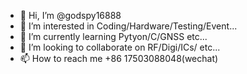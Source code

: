 - 👋 Hi, I’m @godspy16888
- 👀 I’m interested in Coding/Hardware/Testing/Event...
- 🌱 I’m currently learning Pytyon/C/GNSS etc...
- 💞️ I’m looking to collaborate on RF/Digi/ICs/ etc...
- 📫 How to reach me +86 17503088048(wechat)

<!---
godspy16888/godspy16888 is a ✨ special ✨ repository because its `README.md` (this file) appears on your GitHub profile.
You can click the Preview link to take a look at your changes.
--->
